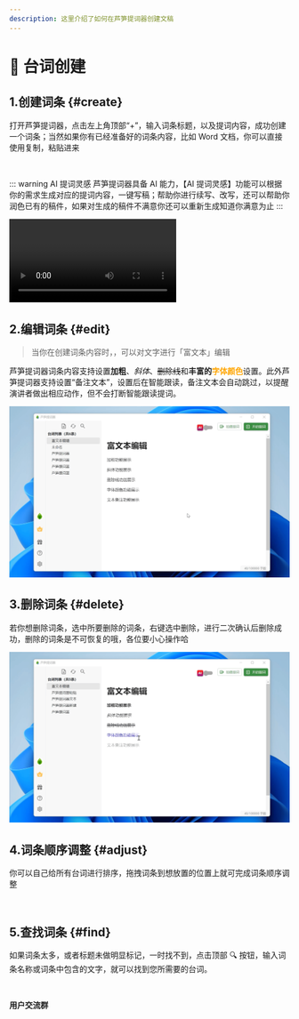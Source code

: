 ```yaml
---
description: 这里介绍了如何在芦笋提词器创建文稿
---
```


# 📝 台词创建

## 1.创建词条 {#create}

打开芦笋提词器，点击左上角顶部“+”，输入词条标题，以及提词内容，成功创建一个词条；当然如果你有已经准备好的词条内容，比如 Word 文档，你可以直接使用复制，粘贴进来

<ImgCenter><img src="/.gitbook/assets/创建台词.gif" alt=""></ImgCenter>

::: warning AI 提词灵感
芦笋提词器具备 AI 能力，【AI 提词灵感】功能可以根据你的需求生成对应的提词内容，一键写稿；帮助你进行续写、改写，还可以帮助你润色已有的稿件，如果对生成的稿件不满意你还可以重新生成知道你满意为止
:::

<ImgCenter><video controls><source src="/.gitbook/assets/ai.mp4" type="video/mp4" /></video></ImgCenter>

## 2.编辑词条 {#edit}

> 当你在创建词条内容时，，可以对文字进行「富文本」编辑

芦笋提词器词条内容支持设置**加粗**、_斜体_、~~删除线~~和**丰富的**<span style="color:orange;">**字体颜色**</span>设置。此外芦笋提词器支持设置“备注文本”，设置后在智能跟读，备注文本会自动跳过，以提醒演讲者做出相应动作，但不会打断智能跟读提词。

<ImgCenter><img src="/.gitbook/assets/富文本展示 (1).gif" alt=""></ImgCenter>

## 3.删除词条 {#delete}

若你想删除词条，选中所要删除的词条，右键选中删除，进行二次确认后删除成功，删除的词条是不可恢复的哦，各位要小心操作哈

<ImgCenter><img src="/.gitbook/assets/删除词条.gif" alt=""></ImgCenter>

## 4.词条顺序调整 {#adjust}

你可以自己给所有台词进行排序，拖拽词条到想放置的位置上就可完成词条顺序调整

<ImgCenter><img src="/.gitbook/assets/换顺序.gif" alt=""></ImgCenter>

## 5.查找词条 {#find}

如果词条太多，或者标题未做明显标记，一时找不到，点击顶部 🔍 按钮，输入词条名称或词条中包含的文字，就可以找到您所需要的台词。

<ImgCenter><img src="/.gitbook/assets/搜索.gif" alt=""></ImgCenter>

**用户交流群**

<UserGroup/>
